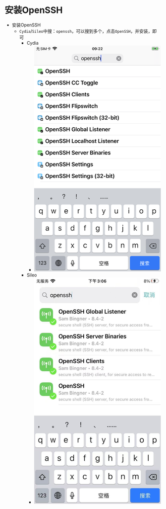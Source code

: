 # 安装OpenSSH

* 安装OpenSSH
  * `Cydia`/`Sileo`中搜：`openssh`，可以搜到多个，点击`OpenSSH`，并安装，即可
    * Cydia
      * ![cydia_search_openssh](../../../assets/img/cydia_search_openssh.png)
    * Sileo
      * ![sileo_search_openssh](../../../assets/img/sileo_search_openssh.png)
